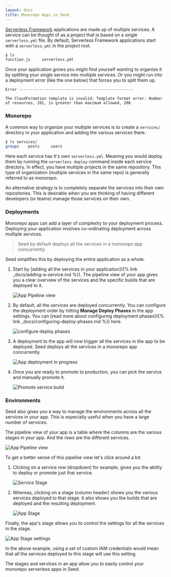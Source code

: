 ```yaml
---
layout: docs
title: Monorepo Apps in Seed
---
```


[Serverless Framework](https://serverless.com) applications are made up of multiple services. A service can be thought of as a project that is based on a single `serverless.yml` file. By default, Serverless Framework applications start with a `serverless.yml` in the project root.

``` bash
$ ls
function.js     serverless.yml
```

Once your application grows you might find yourself wanting to organize it by splitting your single service into multiple services. Or you might run into a deployment error (like the one below) that forces you to split them up.

```
Error --------------------------------------------------

The CloudFormation template is invalid: Template format error: Number of resources, 201, is greater than maximum allowed, 200
```

### Monorepo

A common way to organize your multiple services is to create a `services/` directory in your application and adding the various services there.

``` bash
$ ls services/
groups    posts     users
```

Here each service has it's own `serverless.yml`. Meaning you would deploy them by running the `serverless deploy` command inside each service directory. In effect, you have multiple projects in the same repository. This type of organization (multiple services in the same repo) is generally referred to as monorepo.

An alternative strategy is to completely separate the services into their own repositories. This is desirable when you are thinking of having different developers (or teams) manage those services on their own.

### Deployments

Monorepo apps can add a layer of complexity to your deployment process. Deploying your application involves co-ordinating deployment across multiple services.

> Seed by default deploys all the services in a monorepo app concurrently.

Seed simplifies this by deploying the entire application as a whole.

1. Start by [adding all the services in your application]({% link _docs/adding-a-service.md %}). The pipeline view of your app gives you a clear overview of the services and the specific builds that are deployed to it.

   ![App Pipeline view](/assets/docs/mono-repo-apps-in-seed/app-pipeline-view.png)

2. By default, all the services are deployed concurrently. You can configure the deployment order by hitting **Manage Deploy Phases** in the app settings. You can [read more about configuring deployment phases]({% link _docs/configuring-deploy-phases.md %}) here.

   ![configure deploy phases](/assets/docs/mono-repo-apps-in-seed/configure-deploy-phases.png)

3. A deployment to the app will now trigger all the services in the app to be deployed. Seed deploys all the services in a monorepo app concurrently.

   ![App deployment in progress](/assets/docs/mono-repo-apps-in-seed/app-deployment-in-progress.png)

4. Once you are ready to promote to production, you can pick the service and manually promote it.

   ![Promote service build](/assets/docs/mono-repo-apps-in-seed/promote-service-build.png)

### Environments

Seed also gives you a way to manage the environments across all the services in your app. This is especially useful when you have a large number of services.

The pipeline view of your app is a table where the columns are the various stages in your app. And the rows are the different services.

![App Pipeline view](/assets/docs/mono-repo-apps-in-seed/app-pipeline-view.png)

To get a better sense of this pipeline view let's click around a bit.

1. Clicking on a service row (dropdown) for example, gives you the ability to deploy or promote just that service.

   ![Service Stage](/assets/docs/mono-repo-apps-in-seed/service-dropdown.png)

2. Whereas, clicking on a stage (column header) shows you the various services deployed to that stage. It also shows you the builds that are deployed and the resulting deployment.

   ![App Stage](/assets/docs/mono-repo-apps-in-seed/app-stage.png)

Finally, the app's stage allows you to control the settings for all the services in the stage.

![App Stage settings](/assets/docs/mono-repo-apps-in-seed/app-stage-settings.png)

In the above example, using a set of custom IAM credentials would mean that all the services deployed to this stage will use this setting.

The stages and services in an app allow you to easily control your monorepo serverless apps in Seed.
